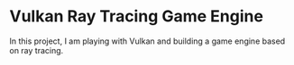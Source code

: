 # Vulkan Ray Tracing Game Engine
In this project, I am playing with Vulkan and building a game engine based on ray tracing.
